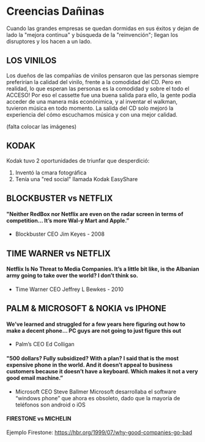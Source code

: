 # Creencias Dañinas
Cuando las grandes empresas se quedan dormidas en sus éxitos y dejan de lado la "mejora continua" y búsqueda de la "reinvención"; llegan los disruptores y los hacen a un lado.

## LOS VINILOS
Los dueños de las compañías de vinilos pensaron que las personas siempre preferirían la calidad del vinilo, frente a la comodidad del CD.
Pero en realidad, lo que esperan las personas es la comodidad y sobre el todo el ACCESO! Por eso el cassette fue una buena salida para ello, 
la gente podía acceder de una manera más econónimica, y al inventar el walkman, tuvieron música en todo momento.
La salida del CD solo mejoró la experiencia del cómo escuchamos música y con una mejor calidad.

(falta colocar las imágenes)

## KODAK 
Kodak tuvo 2 oportunidades de triunfar que desperdició:
1. Inventó la cmara fotográfica
2. Tenía una "red social" llamada Kodak EasyShare

## BLOCKBUSTER vs NETFLIX
#### "Neither RedBox nor Netflix are even on the radar screen in terms of competition… It’s more Wal-y Mart and Apple.”
- Blockbuster CEO Jim Keyes - 2008

## TIME WARNER vs NETFLIX
#### Netflix Is No Threat to Media Companies. It’s a little bit like, is the Albanian army going to take over the world? I don’t think so.
- Time Warner CEO Jeffrey L Bewkes - 2010

## PALM & MICROSOFT & NOKIA vs IPHONE
#### We’ve learned and struggled for a few years here figuring out how to make a decent phone… PC guys are not going to just figure this out
- Palm’s CEO Ed Colligan

#### "500 dollars? Fully subsidized? With a plan? I said that is the most expensive phone in the world. And it doesn’t appeal to business customers because it doesn’t have a keyboard. Which makes it not a very good email machine.”
- Microsoft CEO Steve Ballmer
Microsoft desarrollaba el software “windows phone” que ahora es obsoleto, dado que la mayoría de teléfonos son android o iOS

#### FIRESTONE vs MICHELIN
Ejemplo Firestone: https://hbr.org/1999/07/why-good-companies-go-bad
